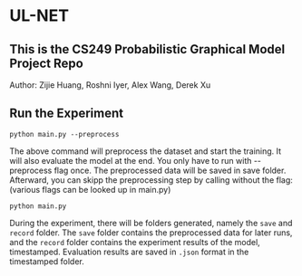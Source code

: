 # UL-NET

## This is the CS249 Probabilistic Graphical Model Project Repo
Author: Zijie Huang, Roshni Iyer, Alex Wang, Derek Xu

## Run the Experiment
    python main.py --preprocess
   
The above command will preprocess the dataset and start the training. It will also evaluate the model at the end.
You only have to run with --preprocess flag once. The preprocessed data will be saved in save folder. Afterward, 
you can skipp the preprocessing step by calling without the flag: (various flags can be looked up in main.py)

    python main.py
   
During the experiment, there will be folders generated, namely the ```save``` and ```record``` folder. The ```save``` folder contains the preprocessed data for later runs, and the ```record``` folder contains the experiment results of the model, timestamped. Evaluation results are saved in ```.json``` format in the timestamped folder.
